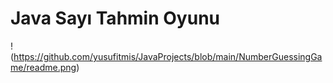 # Java Sayı Tahmin Oyunu
! (https://github.com/yusufitmis/JavaProjects/blob/main/NumberGuessingGame/readme.png)

